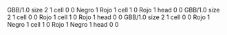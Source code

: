 <gs-board> GBB/1.0
size 2 1
cell 0 0 Negro 1 Rojo 1 
cell 1 0 Rojo 1 
head 0 0
 </gs-board>
<gs-board> GBB/1.0
size 2 1
cell 0 0 Rojo 1 
cell 1 0 Rojo 1 
head 0 0
 </gs-board>
<gs-board> GBB/1.0
size 2 1
cell 0 0 Rojo 1 Negro 1 
cell 1 0 Rojo 1 Negro 1 
head 0 0
 </gs-board>